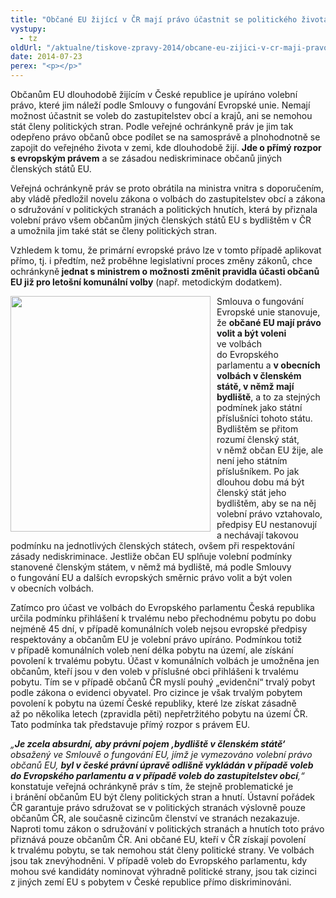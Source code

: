 ```yaml
---
title: "Občané EU žijící v ČR mají právo účastnit se politického života"
vystupy:
  - tz
oldUrl: "/aktualne/tiskove-zpravy-2014/obcane-eu-zijici-v-cr-maji-pravo-ucastnit-se-politickeho-zivota"
date: 2014-07-23
perex: "<p></p>"
---
```


<!-- imported from the old website -->

<p>Občanům EU dlouhodobě žijícím v České republice je upíráno volební právo, které jim náleží podle Smlouvy o fungování Evropské unie. Nemají možnost účastnit se voleb do zastupitelstev obcí a krajů, ani se nemohou stát členy politických stran. Podle veřejné ochránkyně práv je jim tak odepřeno právo občanů obce podílet se na samosprávě a plnohodnotně se zapojit do veřejného života v zemi, kde dlouhodobě žijí. <strong>Jde o přímý rozpor s evropským právem</strong> a se zásadou nediskriminace občanů jiných členských států EU.</p><p>Veřejná ochránkyně práv se proto obrátila na ministra vnitra s doporučením, aby vládě předložil novelu zákona o volbách do zastupitelstev obcí a zákona o sdružování v politických stranách a politických hnutích, která by přiznala volební právo všem občanům jiných členských států EU s bydlištěm v ČR a umožnila jim také stát se členy politických stran. </p><p>Vzhledem k tomu, že primární evropské právo lze v tomto případě aplikovat přímo, tj. i předtím, než proběhne legislativní proces změny zákonů, chce ochránkyně<strong> jednat s ministrem o možnosti změnit pravidla účasti občanů EU již pro letošní komunální volby</strong> (např. metodickým dodatkem). </p><p><img src="https://www.ochrance.cz/uploads/RTEmagicC_volby2.jpg.jpg" style="FLOAT: left; PADDING-RIGHT: 10px" height="377" width="320" alt="" />Smlouva o fungování Evropské unie stanovuje, že <strong>občané EU mají právo volit a být voleni</strong> ve volbách do Evropského parlamentu a <strong>v obecních volbách v členském státě, v němž mají bydliště</strong>, a to za stejných podmínek jako státní příslušníci tohoto státu. Bydlištěm se přitom rozumí členský stát, v němž občan EU žije, ale není jeho státním příslušníkem. Po jak dlouhou dobu má být členský stát jeho bydlištěm, aby se na něj volební právo vztahovalo, předpisy EU nestanovují a nechávají takovou podmínku na jednotlivých členských státech, ovšem při respektování zásady nediskriminace. Jestliže občan EU splňuje volební podmínky stanovené členským státem, v němž má bydliště, má podle Smlouvy o fungování EU a dalších evropských směrnic právo volit a být volen v obecních volbách.</p><p>Zatímco pro účast ve volbách do Evropského parlamentu Česká republika určila podmínku přihlášení k trvalému nebo přechodnému pobytu po dobu nejméně 45 dní, v případě komunálních voleb nejsou evropské předpisy respektovány a občanům EU je volební právo upíráno. Podmínkou totiž v případě komunálních voleb není délka pobytu na území, ale získání povolení k trvalému pobytu. Účast v komunálních volbách je umožněna jen občanům, kteří jsou v den voleb v příslušné obci přihlášeni k trvalému pobytu. Tím se v případě občanů ČR myslí pouhý „evidenční“ trvalý pobyt podle zákona o evidenci obyvatel. Pro cizince je však trvalým pobytem povolení k pobytu na území České republiky, které lze získat zásadně až po několika letech (zpravidla pěti) nepřetržitého pobytu na území ČR. Tato podmínka tak představuje přímý rozpor s právem EU.</p><p><em>„<strong>Je zcela absurdní, aby právní pojem ‚bydliště v členském státě‘</strong> obsažený ve Smlouvě o fungování EU, jímž je vymezováno volební právo občanů EU, <strong>byl v české právní úpravě odlišně vykládán v případě voleb do Evropského parlamentu a v případě voleb do zastupitelstev obcí</strong>,“</em> konstatuje veřejná ochránkyně práv s tím, že stejně problematické je i bránění občanům EU být členy politických stran a hnutí. Ústavní pořádek ČR garantuje právo sdružovat se v politických stranách výslovně pouze občanům ČR, ale současně cizincům členství ve stranách nezakazuje. Naproti tomu zákon o sdružování v politických stranách a hnutích toto právo přiznává pouze občanům ČR. Ani občané EU, kteří v ČR získají povolení k trvalému pobytu, se tak nemohou stát členy politické strany. Ve volbách jsou tak znevýhodněni. V případě voleb do Evropského parlamentu, kdy mohou své kandidáty nominovat výhradně politické strany, jsou tak cizinci z jiných zemí EU s pobytem v České republice přímo diskriminováni.</p>
